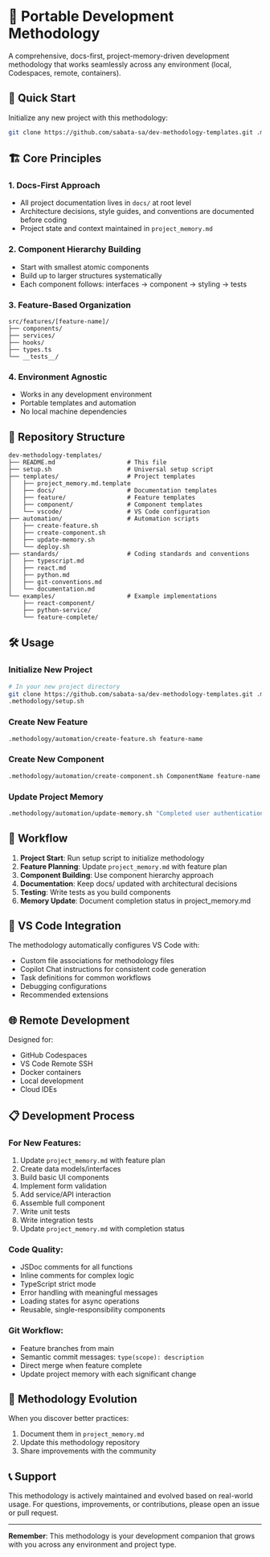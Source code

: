 # 🎯 Portable Development Methodology

A comprehensive, docs-first, project-memory-driven development methodology that works seamlessly across any environment (local, Codespaces, remote, containers).

## 🚀 Quick Start

Initialize any new project with this methodology:

```bash
git clone https://github.com/sabata-sa/dev-methodology-templates.git .methodology && .methodology/setup.sh
```

## 🏗️ Core Principles

### 1. **Docs-First Approach**
- All project documentation lives in `docs/` at root level
- Architecture decisions, style guides, and conventions are documented before coding
- Project state and context maintained in `project_memory.md`

### 2. **Component Hierarchy Building**
- Start with smallest atomic components
- Build up to larger structures systematically
- Each component follows: interfaces → component → styling → tests

### 3. **Feature-Based Organization**
```
src/features/[feature-name]/
├── components/
├── services/
├── hooks/
├── types.ts
└── __tests__/
```

### 4. **Environment Agnostic**
- Works in any development environment
- Portable templates and automation
- No local machine dependencies

## 📁 Repository Structure

```
dev-methodology-templates/
├── README.md                    # This file
├── setup.sh                     # Universal setup script
├── templates/                   # Project templates
│   ├── project_memory.md.template
│   ├── docs/                    # Documentation templates
│   ├── feature/                 # Feature templates
│   ├── component/               # Component templates
│   └── vscode/                  # VS Code configuration
├── automation/                  # Automation scripts
│   ├── create-feature.sh
│   ├── create-component.sh
│   ├── update-memory.sh
│   └── deploy.sh
├── standards/                   # Coding standards and conventions
│   ├── typescript.md
│   ├── react.md
│   ├── python.md
│   ├── git-conventions.md
│   └── documentation.md
└── examples/                    # Example implementations
    ├── react-component/
    ├── python-service/
    └── feature-complete/
```

## 🛠️ Usage

### Initialize New Project
```bash
# In your new project directory
git clone https://github.com/sabata-sa/dev-methodology-templates.git .methodology
.methodology/setup.sh
```

### Create New Feature
```bash
.methodology/automation/create-feature.sh feature-name
```

### Create New Component
```bash
.methodology/automation/create-component.sh ComponentName feature-name
```

### Update Project Memory
```bash
.methodology/automation/update-memory.sh "Completed user authentication feature"
```

## 🎯 Workflow

1. **Project Start**: Run setup script to initialize methodology
2. **Feature Planning**: Update `project_memory.md` with feature plan
3. **Component Building**: Use component hierarchy approach
4. **Documentation**: Keep docs/ updated with architectural decisions
5. **Testing**: Write tests as you build components
6. **Memory Update**: Document completion status in project_memory.md

## 🔧 VS Code Integration

The methodology automatically configures VS Code with:
- Custom file associations for methodology files
- Copilot Chat instructions for consistent code generation
- Task definitions for common workflows
- Debugging configurations
- Recommended extensions

## 🌐 Remote Development

Designed for:
- GitHub Codespaces
- VS Code Remote SSH
- Docker containers
- Local development
- Cloud IDEs

## 📋 Development Process

### For New Features:
1. Update `project_memory.md` with feature plan
2. Create data models/interfaces
3. Build basic UI components
4. Implement form validation
5. Add service/API interaction
6. Assemble full component
7. Write unit tests
8. Write integration tests
9. Update `project_memory.md` with completion status

### Code Quality:
- JSDoc comments for all functions
- Inline comments for complex logic
- TypeScript strict mode
- Error handling with meaningful messages
- Loading states for async operations
- Reusable, single-responsibility components

### Git Workflow:
- Feature branches from main
- Semantic commit messages: `type(scope): description`
- Direct merge when feature complete
- Update project memory with each significant change

## 🔄 Methodology Evolution

When you discover better practices:
1. Document them in `project_memory.md`
2. Update this methodology repository
3. Share improvements with the community

## 📞 Support

This methodology is actively maintained and evolved based on real-world usage. For questions, improvements, or contributions, please open an issue or pull request.

---

**Remember**: This methodology is your development companion that grows with you across any environment and project type.